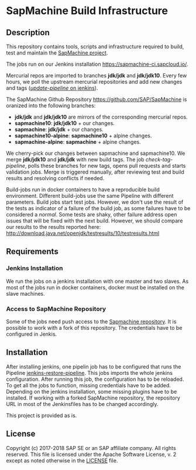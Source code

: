 # SapMachine Build Infrastructure

## Description

This repository contains tools, scripts and infrastructure required to build, test and maintain the [SapMachine project](https://github.com/SAP/SapMachine). 

The jobs run on our Jenkins installation https://sapmachine-ci.sapcloud.io/.

Mercurial repos are imported to branches **jdk/jdk** and **jdk/jdk10**.
Every few hours, we poll the upstream mercurial repositories and add new changes and tags ([*update-pipeline* on jenkins](https://sapmachine-ci.sapcloud.io/view/repository-update/job/update-pipeline/)).

The SapMachine Github Repository https://github.com/SAP/SapMachine is oranized into the following branches:

*  **jdk/jdk** and **jdk/jdk10** are mirrors of the corresponding mercurial repos.
* **sapmachine10**: **jdk/jdk10** + our changes.
* **sapmachine**: **jdk/jdk** + our changes.
* **sapmachine10-alpine**: **sapmachine10** + alpine changes.
* **sapmachine-alpine**: **sapmachine** + alpine changes.

We cherry-pick our changes between sapmachine and sapmachine10.
We merge **jdk/jdk10** and **jdk/jdk** with new build tags.
The job *check-tag-pipeline*, polls these branches for new tags, opens pull requests and starts validation jobs. 
Merge is triggered manually, after reviewing test and build results and resolving conflicts if needed.

Build-jobs run in docker containers to have a reproducible build environment.
Different build-jobs use the same Pipeline with different parameters.
Build jobs start test jobs. However, we don't use the result of the tests as indicator of a failure of the build job, as some failures have to be considered a *normal*. Some tests are shaky, other failure address open issues that will be fixed with the next build. However, we should compare our results to the results reported here: http://download.java.net/openjdk/testresults/10/testresults.html

## Requirements

### Jenkins Installation
We run the jobs on a jenkins installation with one master and two slaves.
As most of the jobs run in docker containers, docker must be installed on the slave machines.

### Access to SapMachine Repository
Some of the jobs need push access to the [Sapmachine repository](https://github.com/SAP/SapMachine). It is possible to work with a fork of this repository. The credentials have to be configured in Jenkis. 
 
## Installation
After installing jenkins, one pipelin job has to be configured that runs the Pipeline [jenkins-restore-pipeline](jenkins-restore-pipeline/Jenkinsfile). This jobs imports the whole jenkins configuration. After running this job, the configuration has to be reloaded.
To get all the jobs to function, missing credentials have to be added. Depending on the jenkins installation, some missing plugins have to be installed. 
If working with a forked SapMachine repository, the repository URL in most of the Jenkinsfiles has to be changed accordingly.

This project is provided as is.

## License

Copyright (c) 2017-2018 SAP SE or an SAP affiliate company. All rights reserved.
This file is licensed under the Apache Software License, v. 2 except as noted otherwise in the [LICENSE](LICENSE) file.
